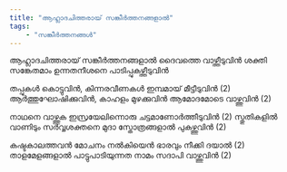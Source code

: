 ```yaml
---
title: "ആഹ്ലാദചിത്തരായ്‌ സങ്കീര്‍ത്തനങ്ങളാല്‍"
tags:
    - "സങ്കീർത്തനങ്ങൾ"
---
```

ആഹ്ലാദചിത്തരായ്‌ സങ്കീര്‍ത്തനങ്ങളാല്‍
ദൈവത്തെ വാഴ്ത്തീടുവിന്‍
ശക്തി സങ്കേതമാം ഉന്നതനീശനെ
പാടിപ്പുകഴ്ത്തീടുവിന്‍

തപ്പുകള്‍ കൊട്ടുവിന്‍, കിന്നരവീണകൾ
ഇമ്പമായ്‌ മീട്ടീടുവിന്‍ (2)
ആര്‍ത്തുഘോഷിക്കുവിന്‍, കാഹളം മുഴക്കുവിന്‍
ആമോദമോടെ വാഴ്ത്തുവിന്‍ (2)

നാഥനെ വാഴ്ത്തുക ഇസ്രയേലിന്നൊരു
ചട്ടമാണോര്‍ത്തീടുവിന്‍ (2)
സ്തുതികളില്‍ വാണിടും സര്‍വ്വശക്തനെ മുദാ
സ്തോത്രങ്ങളാല്‍ പുകഴ്ത്തുവിൻ (2)

കഷ്ടകാലത്തവന്‍ മോചനം നൽകിയെൻ
ഭാരവും നീക്കി ദയാൽ (2)
താളമേളങ്ങളാല്‍ പാട്ടുപാടിയുന്നത
നാമം സദാപി വാഴ്ത്തുവിന്‍ (2)
